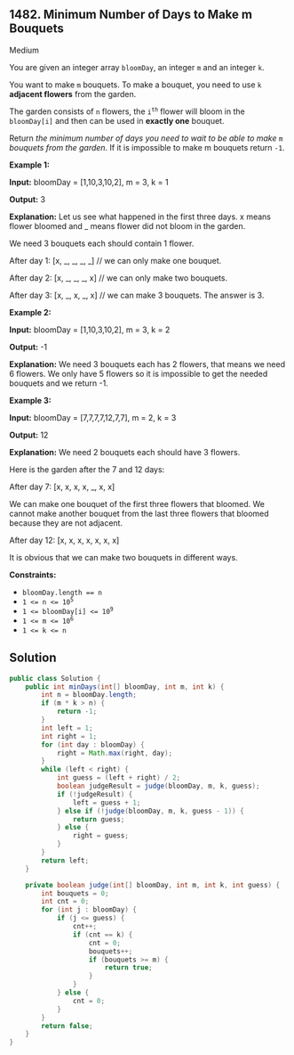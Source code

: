 ## 1482\. Minimum Number of Days to Make m Bouquets

Medium

You are given an integer array `bloomDay`, an integer `m` and an integer `k`.

You want to make `m` bouquets. To make a bouquet, you need to use `k` **adjacent flowers** from the garden.

The garden consists of `n` flowers, the <code>i<sup>th</sup></code> flower will bloom in the `bloomDay[i]` and then can be used in **exactly one** bouquet.

Return _the minimum number of days you need to wait to be able to make_ `m` _bouquets from the garden_. If it is impossible to make m bouquets return `-1`.

**Example 1:**

**Input:** bloomDay = [1,10,3,10,2], m = 3, k = 1

**Output:** 3

**Explanation:** Let us see what happened in the first three days. x means flower bloomed and \_ means flower did not bloom in the garden.

We need 3 bouquets each should contain 1 flower. 

After day 1: [x, \_, \_, \_, \_] // we can only make one bouquet. 

After day 2: [x, \_, \_, \_, x] // we can only make two bouquets. 

After day 3: [x, \_, x, \_, x] // we can make 3 bouquets. The answer is 3.

**Example 2:**

**Input:** bloomDay = [1,10,3,10,2], m = 3, k = 2

**Output:** -1

**Explanation:** We need 3 bouquets each has 2 flowers, that means we need 6 flowers. We only have 5 flowers so it is impossible to get the needed bouquets and we return -1.

**Example 3:**

**Input:** bloomDay = [7,7,7,7,12,7,7], m = 2, k = 3

**Output:** 12

**Explanation:** We need 2 bouquets each should have 3 flowers. 

Here is the garden after the 7 and 12 days: 

After day 7: [x, x, x, x, \_, x, x]

We can make one bouquet of the first three flowers that bloomed. We cannot make another bouquet from the last three flowers that bloomed because they are not adjacent. 

After day 12: [x, x, x, x, x, x, x] 

It is obvious that we can make two bouquets in different ways.

**Constraints:**

*   `bloomDay.length == n`
*   <code>1 <= n <= 10<sup>5</sup></code>
*   <code>1 <= bloomDay[i] <= 10<sup>9</sup></code>
*   <code>1 <= m <= 10<sup>6</sup></code>
*   `1 <= k <= n`

## Solution

```java
public class Solution {
    public int minDays(int[] bloomDay, int m, int k) {
        int n = bloomDay.length;
        if (m * k > n) {
            return -1;
        }
        int left = 1;
        int right = 1;
        for (int day : bloomDay) {
            right = Math.max(right, day);
        }
        while (left < right) {
            int guess = (left + right) / 2;
            boolean judgeResult = judge(bloomDay, m, k, guess);
            if (!judgeResult) {
                left = guess + 1;
            } else if (!judge(bloomDay, m, k, guess - 1)) {
                return guess;
            } else {
                right = guess;
            }
        }
        return left;
    }

    private boolean judge(int[] bloomDay, int m, int k, int guess) {
        int bouquets = 0;
        int cnt = 0;
        for (int j : bloomDay) {
            if (j <= guess) {
                cnt++;
                if (cnt == k) {
                    cnt = 0;
                    bouquets++;
                    if (bouquets >= m) {
                        return true;
                    }
                }
            } else {
                cnt = 0;
            }
        }
        return false;
    }
}
```